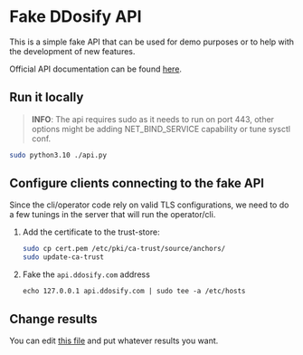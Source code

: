 # Fake DDosify API

This is a simple fake API that can be used for demo purposes or to help with the development of new features.

Official API documentation can be found [here](https://docs.ddosify.com/cloud/api).

## Run it locally

> **INFO**: The api requires sudo as it needs to run on port 443, other options might be adding NET_BIND_SERVICE capability or tune sysctl conf. 

~~~sh
sudo python3.10 ./api.py
~~~

## Configure clients connecting to the fake API

Since the cli/operator code rely on valid TLS configurations, we need to do a few tunings in the server that will run the operator/cli.

1. Add the certificate to the trust-store:

    ~~~sh
    sudo cp cert.pem /etc/pki/ca-trust/source/anchors/
    sudo update-ca-trust
    ~~~

2. Fake the `api.ddosify.com` address

    ~~~
    echo 127.0.0.1 api.ddosify.com | sudo tee -a /etc/hosts
    ~~~

## Change results

You can edit [this file](./templates/latency-test-result-200.json) and put whatever results you want.